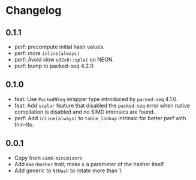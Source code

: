 # Changelog

## 0.1.1
- perf: precompute initial hash values.
- perf: more `inline(always)`
- perf: Avoid slow `u32x8::splat` on NEON.
- perf: bump to packed-seq 4.2.0

## 0.1.0
- feat: Use `PackedNSeq` wrapper type introduced by `packed-seq` 4.1.0.
- feat: Add `scalar` feature that disabled the `packed-seq` error when native
  compilation is disabled and no SIMD intrinsics are found.
- perf: Add `inline(always)` to `table_lookup` intrinsic for better perf with thin-lto.

## 0.0.1
- Copy from `simd-minimizers`
- Add `KmerHasher` trait; make `k` a parameter of the hasher itself.
- Add generic to `NtHash` to rotate more than 1.
